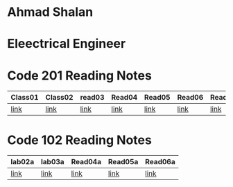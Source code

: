 

# Ahmad Shalan 
# Eleectrical Engineer


# Code 201 Reading Notes 

|Class01|Class02|read03|Read04| Read05|Read06|Readf07|Read08|Read09|Read10|Read11|Read12|Read13|Read14|Read15|  
|------|----- |------|------|------ |------|-------|------|------|------|------|------|------|------|------|
|[link](201/Class01.md)|[link](201/Class02.md)|[link](201/read03.md)|[link](Read04.md)|[link](Read05.md)|[link](Read06.md)|[link](Read07.md)|[link](Read08.md)|[link](Read09.md)|[link](Read10.md)|[link](Read11.md)|[link](Read12.md)|[link](Read13.md)|[link](Read14.md)|[link](Read15.md)|




# Code 102 Reading Notes

|lab02a | lab03a| Read04a | Read05a | Read06a |
|------ | ------| ------- | ------- | ------- |
|[link](102/lab02a.md)|[link](102/read03a.md)| [link](102/read04a.md)| [link](102/read05a.md) | [link](102/read06a.md) |



